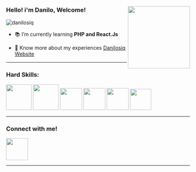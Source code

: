 ### Hello! i'm Danilo, Welcome!<img align="right" height = "170em" alt="" src="https://cdn.discordapp.com/attachments/715666833268539414/1087781093509435422/pixil-frame-0_1.png">
<p align="left"> <img src="" alt="danilosiq" /> </p>

- 📚 I’m currently learning **PHP and React.Js**

- 🎈 Know more about my experiences [Danilosiq Website](https://danilosiq-website.vercel.app)

<hr>
<h3>Hard Skills:</h3>

  <img height = "70em" src="https://icon-library.com/images/css-icon-png/css-icon-png-0.jpg">   <img height = "70em" src="blob:https://web.whatsapp.com/9ef0d739-17fd-48e0-8302-a56f168c11ad">   <img height = "60em" src="blob:https://web.whatsapp.com/9ef0d739-17fd-48e0-8302-a56f168c11ad">    <img height = "60em" src="https://cdn.iconscout.com/icon/free/png-256/node-js-1174925.png">    <img height = "60em" src="https://cdn3.iconfinder.com/data/icons/logos-and-brands-adobe/512/267_Python-512.png">     <img height = "58em" src="https://icon-library.com/images/js-icon/js-icon-24.jpg">
  
  

<hr>

<h3>Connect with me!</h3>
<a href="https://github.com/danilosiq" target="_blank"> <img height="60em" src="https://upload.wikimedia.org/wikipedia/commons/thumb/f/f8/LinkedIn_icon_circle.svg/800px-LinkedIn_icon_circle.svg.png"/>

<hr>

  
 

